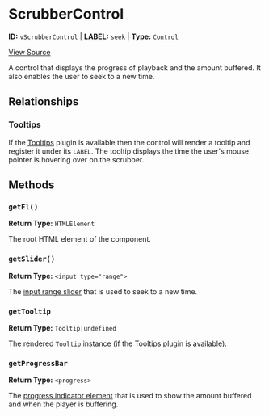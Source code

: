# ScrubberControl

**ID:** `vScrubberControl` | **LABEL:** `seek` | **Type:** [`Control`](./control-interface.md)

[View Source](../../../../../vime-player/src/plugins/controls/control/ScrubberControl.svelte)

A control that displays the progress of playback and the amount buffered. It also enables
the user to seek to a new time.

## Relationships

### Tooltips

If the [Tooltips](../../tooltips/tooltips.md) plugin is available then the control will render a tooltip 
and register it under its `LABEL`. The tooltip displays the time the user's mouse pointer is hovering over on the scrubber.

## Methods

### `getEl()`

**Return Type:** `HTMLElement`

The root HTML element of the component.

### `getSlider()`

**Return Type:** `<input type="range">`

The [input range slider][mdn-input-range] that is used to seek to a new time.

[mdn-input-range]: https://developer.mozilla.org/en-US/docs/Web/HTML/Element/input/range

### `getTooltip`

**Return Type:** `Tooltip|undefined`

The rendered [`Tooltip`](../../tooltips/tooltip.md) instance (if the Tooltips plugin is available).

### `getProgressBar`

**Return Type:** `<progress>`

The [progress indicator element][mdn-progress] that is used to show the amount buffered and when the player is buffering.

[mdn-progress]: https://developer.mozilla.org/en-US/docs/Web/HTML/Element/progress
